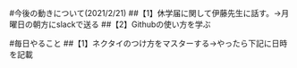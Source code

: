 #今後の動きについて(2021/2/21)
##【1】休学届に関して伊藤先生に話す。->月曜日の朝方にslackで送る
##【2】Githubの使い方を学ぶ

#毎日やること
##【1】ネクタイのつけ方をマスターする→やったら下記に日時を記載
